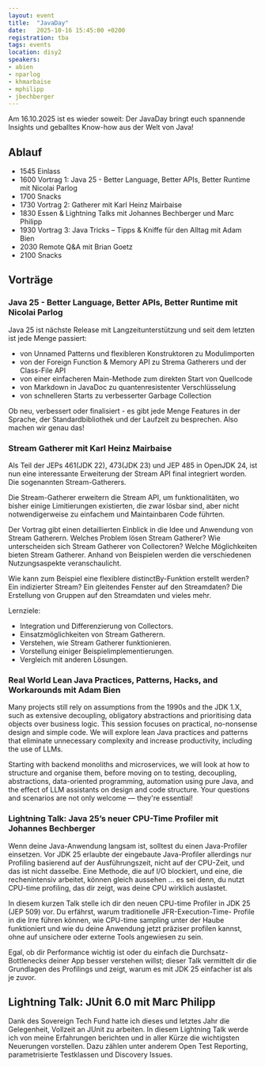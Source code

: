```yaml
---
layout: event
title:  "JavaDay"
date:   2025-10-16 15:45:00 +0200
registration: tba
tags: events
location: disy2
speakers:
- abien
- nparlog
- khmarbaise
- mphilipp
- jbechberger
---
```


Am 16.10.2025 ist es wieder soweit: Der JavaDay bringt euch spannende Insights und geballtes Know-how aus der Welt von Java!

## Ablauf
- 1545 Einlass
- 1600 Vortrag 1: Java 25 - Better Language, Better APIs, Better Runtime mit Nicolai Parlog
- 1700 Snacks
- 1730 Vortrag 2: Gatherer mit Karl Heinz Mairbaise
- 1830 Essen & Lightning Talks mit Johannes Bechberger und Marc Philipp
- 1930 Vortrag 3: Java Tricks – Tipps & Kniffe für den Alltag mit Adam Bien
- 2030 Remote Q&A mit Brian Goetz
- 2100 Snacks

## Vorträge

### Java 25 - Better Language, Better APIs, Better Runtime mit Nicolai Parlog

Java 25 ist nächste Release mit Langzeitunterstützung und seit dem 
letzten ist jede Menge passiert:

* von Unnamed Patterns und flexibleren Konstruktoren zu Modulimporten
* von der Foreign Function & Memory API zu Strema Gatherers und der 
Class-File API
* von einer einfacheren Main-Methode zum direkten Start von Quellcode
* von Markdown in JavaDoc zu quantenresistenter Verschlüsselung
* von schnelleren Starts zu verbesserter Garbage Collection

Ob neu, verbessert oder finalisiert - es gibt jede Menge Features in der 
Sprache, der Standardbibliothek und der Laufzeit zu besprechen. Also 
machen wir genau das!

### Stream Gatherer mit Karl Heinz Mairbaise

Als Teil der JEPs 461(JDK 22), 473(JDK 23) und JEP 485
in OpenJDK 24, ist nun eine interessante Erweiterung der Stream API 
final integriert worden. Die sogenannten Stream-Gatherers.

Die Stream-Gatherer erweitern die Stream API, um funktionalitäten, wo 
bisher einige Limitierungen existierten, die zwar lösbar sind, aber 
nicht notwendigerweise zu einfachem und Maintainbaren Code führten.

Der Vortrag gibt einen detaillierten Einblick in die Idee und Anwendung 
von Stream Gatherern. Welches Problem lösen Stream Gatherer? Wie 
unterscheiden sich Stream Gatherer von Collectoren? Welche Möglichkeiten 
bieten Stream Gatherer. Anhand von Beispielen werden die verschiedenen 
Nutzungsaspekte veranschaulicht.

Wie kann zum Beispiel eine flexiblere distinctBy-Funktion erstellt 
werden? Ein indizierter Stream? Ein gleitendes Fenster auf den 
Streamdaten? Die Erstellung von Gruppen auf den Streamdaten und vieles mehr.

Lernziele:
* Integration und Differenzierung von Collectors.
* Einsatzmöglichkeiten von Stream Gatherern.
* Verstehen, wie Stream Gatherer funktionieren.
* Vorstellung einiger Beispielimplementierungen.
* Vergleich mit anderen Lösungen.

### Real World Lean Java Practices, Patterns, Hacks, and Workarounds mit Adam Bien

Many projects still rely on assumptions from the 1990s and the JDK 1.X, such as extensive decoupling, obligatory abstractions and prioritising data objects over business logic.
This session focuses on practical, no-nonsense design and simple code. We will explore lean Java practices and patterns that eliminate unnecessary complexity and increase productivity, including the use of LLMs.

Starting with backend monoliths and microservices, we will look at how to structure and organise them, before moving on to testing, decoupling, abstractions, data-oriented programming, automation using pure Java, and the effect of LLM assistants on design and code structure. Your questions and scenarios are not only welcome — they're essential!

### Lightning Talk: Java 25’s neuer CPU-Time Profiler mit Johannes Bechberger

Wenn deine Java-Anwendung langsam ist, solltest du einen Java-Profiler 
einsetzen. Vor JDK 25 erlaubte der eingebaute Java-Profiler allerdings 
nur Profiling basierend auf der Ausführungszeit, nicht auf der CPU-Zeit, 
und das ist nicht dasselbe. Eine Methode, die auf I/O blockiert, und 
eine, die rechenintensiv arbeitet, können gleich aussehen … es sei denn, 
du nutzt CPU-time profiling, das dir zeigt, was deine CPU wirklich 
auslastet.

In diesem kurzen Talk stelle ich dir den neuen CPU-time Profiler in JDK 
25 (JEP 509) vor. Du erfährst, warum traditionelle JFR-Execution-Time-
Profile in die Irre führen können, wie CPU-time sampling unter der Haube 
funktioniert und wie du deine Anwendung jetzt präziser profilen kannst, 
ohne auf unsichere oder externe Tools angewiesen zu sein.

Egal, ob dir Performance wichtig ist oder du einfach die Durchsatz-
Bottlenecks deiner App besser verstehen willst; dieser Talk vermittelt 
dir die Grundlagen des Profilings und zeigt, warum es mit JDK 25 
einfacher ist als je zuvor.

## Lightning Talk: JUnit 6.0 mit Marc Philipp

Dank des Sovereign Tech Fund hatte ich dieses und letztes Jahr die  Gelegenheit, Vollzeit an JUnit zu arbeiten. In diesem Lightning Talk werde ich von meine Erfahrungen berichten und in aller Kürze die  wichtigsten Neuerungen vorstellen. Dazu zählen unter anderem Open Test Reporting, parametrisierte Testklassen und Discovery Issues.
